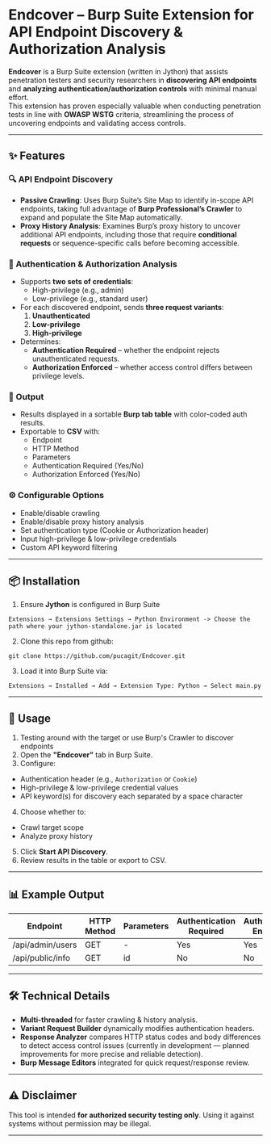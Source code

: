 # Endcover – Burp Suite Extension for API Endpoint Discovery & Authorization Analysis

**Endcover** is a Burp Suite extension (written in Jython) that assists penetration testers and security researchers in **discovering API endpoints** and **analyzing authentication/authorization controls** with minimal manual effort.  
This extension has proven especially valuable when conducting penetration tests in line with **OWASP WSTG** criteria, streamlining the process of uncovering endpoints and validating access controls.

---

## ✨ Features

### 🔍 API Endpoint Discovery
- **Passive Crawling**: Uses Burp Suite’s Site Map to identify in-scope API endpoints, taking full advantage of **Burp Professional’s Crawler** to expand and populate the Site Map automatically.
- **Proxy History Analysis**: Examines Burp’s proxy history to uncover additional API endpoints, including those that require **conditional requests** or sequence-specific calls before becoming accessible.

### 🔐 Authentication & Authorization Analysis
- Supports **two sets of credentials**:
  - High-privilege (e.g., admin)
  - Low-privilege (e.g., standard user)
- For each discovered endpoint, sends **three request variants**:
  1. **Unauthenticated**
  2. **Low-privilege**
  3. **High-privilege**
- Determines:
  - **Authentication Required** – whether the endpoint rejects unauthenticated requests.
  - **Authorization Enforced** – whether access control differs between privilege levels.

### 📄 Output
- Results displayed in a sortable **Burp tab table** with color-coded auth results.
- Exportable to **CSV** with:
  - Endpoint
  - HTTP Method
  - Parameters
  - Authentication Required (Yes/No)
  - Authorization Enforced (Yes/No)

### ⚙️ Configurable Options
- Enable/disable crawling
- Enable/disable proxy history analysis
- Set authentication type (Cookie or Authorization header)
- Input high-privilege & low-privilege credentials
- Custom API keyword filtering

---

## 📦 Installation
1. Ensure **Jython** is configured in Burp Suite 
```
Extensions → Extensions Settings → Python Environment -> Choose the path where your jython-standalone.jar is located
```
2. Clone this repo from github: 
```
git clone https://github.com/pucagit/Endcover.git
```
3. Load it into Burp Suite via:
```
Extensions → Installed → Add → Extension Type: Python → Select main.py
```

---

## 🚀 Usage
1. Testing around with the target or use Burp's Crawler to discover endpoints
2. Open the **"Endcover"** tab in Burp Suite.
3. Configure:
- Authentication header (e.g., `Authorization` or `Cookie`)
- High-privilege & low-privilege credential values
- API keyword(s) for discovery each separated by a space character
4. Choose whether to:
- Crawl target scope
- Analyze proxy history
5. Click **Start API Discovery**.
6. Review results in the table or export to CSV.

---

## 📊 Example Output
| Endpoint         | HTTP Method | Parameters | Authentication Required | Authorization Enforced |
|------------------|-------------|------------|-------------------------|------------------------|
| /api/admin/users | GET         | -          | Yes                     | Yes                    |
| /api/public/info | GET         | id         | No                      | No                     |

---

## 🛠 Technical Details
- **Multi-threaded** for faster crawling & history analysis.
- **Variant Request Builder** dynamically modifies authentication headers.
- **Response Analyzer** compares HTTP status codes and body differences to detect access control issues (currently in development — planned improvements for more precise and reliable detection).
- **Burp Message Editors** integrated for quick request/response review.

---

## ⚠️ Disclaimer
This tool is intended **for authorized security testing only**. Using it against systems without permission may be illegal.

---
